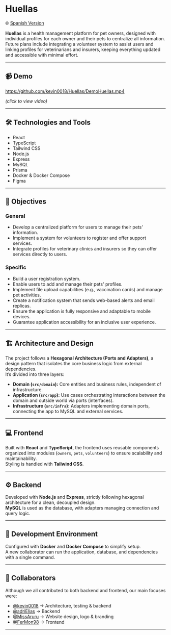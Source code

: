 # Huellas

🌐 [Spanish Version](README.es.md)

**Huellas** is a health management platform for pet owners, designed with individual profiles for each owner and their pets to centralize all information.  
Future plans include integrating a volunteer system to assist users and linking profiles for veterinarians and insurers, keeping everything updated and accessible with minimal effort.

---

## 📹 Demo

https://github.com/kevin0018/Huellas/DemoHuellas.mp4

*(click to view video)*

---

## 🛠️ Technologies and Tools
- React
- TypeScript
- Tailwind CSS
- Node.js
- Express
- MySQL
- Prisma
- Docker & Docker Compose
- Figma

---

## 🎯 Objectives

### General
- Develop a centralized platform for users to manage their pets' information.
- Implement a system for volunteers to register and offer support services.
- Integrate profiles for veterinary clinics and insurers so they can offer services directly to users.

### Specific
- Build a user registration system.
- Enable users to add and manage their pets' profiles.
- Implement file upload capabilities (e.g., vaccination cards) and manage pet activities.
- Create a notification system that sends web-based alerts and email replicas.
- Ensure the application is fully responsive and adaptable to mobile devices.
- Guarantee application accessibility for an inclusive user experience.

---

## 🏗️ Architecture and Design

The project follows a **Hexagonal Architecture (Ports and Adapters)**, a design pattern that isolates the core business logic from external dependencies.  
It’s divided into three layers:

* **Domain (`src/domain`):** Core entities and business rules, independent of infrastructure.  
* **Application (`src/app`):** Use cases orchestrating interactions between the domain and outside world via ports (interfaces).  
* **Infrastructure (`src/infra`):** Adapters implementing domain ports, connecting the app to MySQL and external services.

---

## 💻 Frontend

Built with **React** and **TypeScript**, the frontend uses reusable components organized into modules (`owners`, `pets`, `volunteers`) to ensure scalability and maintainability.  
Styling is handled with **Tailwind CSS**.

---

## ⚙️ Backend

Developed with **Node.js** and **Express**, strictly following hexagonal architecture for a clean, decoupled design.  
**MySQL** is used as the database, with adapters managing connection and query logic.

---

## 🐳 Development Environment

Configured with **Docker** and **Docker Compose** to simplify setup.  
A new collaborator can run the application, database, and dependencies with a single command.

---

## 👥 Collaborators

Although we all contributed to both backend and frontend, our main focuses were:  
- [@kevin0018](https://github.com/kevin0018) → Architecture, testing & backend  
- [@adriElias](https://github.com/adriElias) → Backend  
- [@MissAruru](https://github.com/MissAruru) → Website design, logo & branding  
- [@FerMon98](https://github.com/FerMon98) → Frontend  

---
